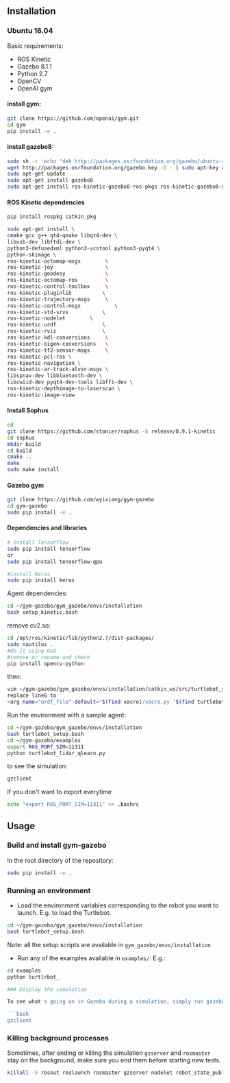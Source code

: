 ## Installation


### Ubuntu 16.04
Basic requirements:
- ROS Kinetic
- Gazebo 8.1.1
- Python 2.7
- OpenCV
- OpenAI gym

#### install gym:
```bash
git clone https://github.com/openai/gym.git
cd gym
pip install -e .
```

#### install gazebo8:
```bash
sudo sh -c 'echo "deb http://packages.osrfoundation.org/gazebo/ubuntu-stable `lsb_release -cs` main" > /etc/apt/sources.list.d/gazebo-stable.list'
wget http://packages.osrfoundation.org/gazebo.key -O - | sudo apt-key add -
sudo apt-get update
sudo apt-get install gazebo8
sudo apt-get install ros-kinetic-gazebo8-ros-pkgs ros-kinetic-gazebo8-ros-control
```

#### ROS Kinetic dependencies
```bash
pip install rospkg catkin_pkg

sudo apt-get install \
cmake gcc g++ qt4-qmake libqt4-dev \
libusb-dev libftdi-dev \
python3-defusedxml python3-vcstool python3-pyqt4 \
python-skimage \
ros-kinetic-octomap-msgs        \
ros-kinetic-joy                 \
ros-kinetic-geodesy             \
ros-kinetic-octomap-ros         \
ros-kinetic-control-toolbox     \
ros-kinetic-pluginlib	       \
ros-kinetic-trajectory-msgs     \
ros-kinetic-control-msgs	       \
ros-kinetic-std-srvs 	       \
ros-kinetic-nodelet	       \
ros-kinetic-urdf		       \
ros-kinetic-rviz		       \
ros-kinetic-kdl-conversions     \
ros-kinetic-eigen-conversions   \
ros-kinetic-tf2-sensor-msgs     \
ros-kinetic-pcl-ros \
ros-kinetic-navigation \
ros-kinetic-ar-track-alvar-msgs \
libspnav-dev libbluetooth-dev \
libcwiid-dev pyqt4-dev-tools libffi-dev \
ros-kinetic-depthimage-to-laserscan \
ros-kinetic-image-view 
```

#### Install Sophus
```bash
cd
git clone https://github.com/stonier/sophus -b release/0.9.1-kinetic
cd sophus
mkdir build
cd build
cmake ..
make
sudo make install
```

#### Gazebo gym

```bash
git clone https://github.com/wyixiang/gym-gazebo
cd gym-gazebo
sudo pip install -e .
```

#### Dependencies and libraries
```bash
# install Tensorflow
sudo pip install tensorflow
or
sudo pip install tensorflow-gpu

#install Keras
sudo pip install keras
```

Agent dependencies:
```bash
cd ~/gym-gazebo/gym_gazebo/envs/installation
bash setup_kinetic.bash	
```

remove cv2.so:
```bash
cd /opt/ros/kinetic/lib/python2.7/dist-packages/
sudo nautilus .
#do it using GUI
#remove or rename and check
pip install opencv-python
```

then:
```bash
vim ~/gym-gazebo/gym_gazebo/envs/installation/catkin_ws/src/turtlebot_simulator/turtlebot_gazebo/launch/includes/kobuki.launch.xml
replace line6 to
<arg name="urdf_file" default="$(find xacro)/xacro.py '$(find turtlebot_description)/robots/$(arg base)_$(arg stacks)_$(arg 3d_sensor).urdf.xacro'"/>
```

Run the environment with a sample agent:
```bash
cd ~/gym-gazebo/gym_gazebo/envs/installation
bash turtlebot_setup.bash
cd ~/gym-gazebo/examples
export ROS_PORT_SIM=11311
python turtlebot_lidar_qlearn.py
```

to see the simulation:
```bash
gzclient
```

If you don't want to export everytime
```bash
echo "export ROS_PORT_SIM=11311" >> .bashrc
```

## Usage

### Build and install gym-gazebo

In the root directory of the repository:

```bash
sudo pip install -e .
```

### Running an environment

- Load the environment variables corresponding to the robot you want to launch. E.g. to load the Turtlebot:

```bash
cd ~/gym-gazebo/gym_gazebo/envs/installation
bash turtlebot_setup.bash
```

Note: all the setup scripts are available in `gym_gazebo/envs/installation`

- Run any of the examples available in `examples/`. E.g.:

```bash
cd examples
python turtlrbot_

### Display the simulation

To see what's going on in Gazebo during a simulation, simply run gazebo client:

```bash
gzclient
```

### Killing background processes

Sometimes, after ending or killing the simulation `gzserver` and `rosmaster` stay on the background, make sure you end them before starting new tests.

```bash
killall -9 rosout roslaunch rosmaster gzserver nodelet robot_state_publisher gzclient
```

